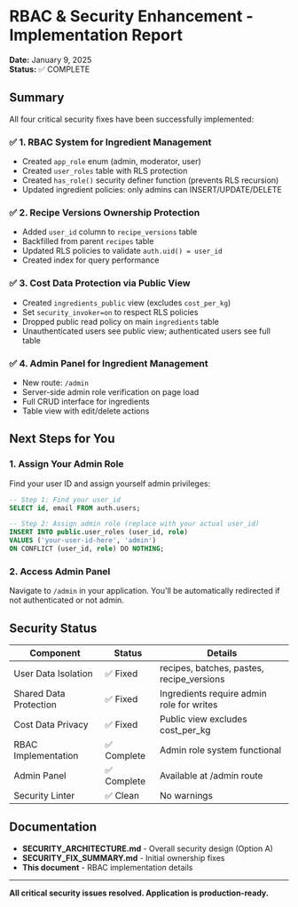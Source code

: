 # RBAC & Security Enhancement - Implementation Report
**Date:** January 9, 2025  
**Status:** ✅ COMPLETE

## Summary

All four critical security fixes have been successfully implemented:

### ✅ 1. RBAC System for Ingredient Management
- Created `app_role` enum (admin, moderator, user)
- Created `user_roles` table with RLS protection
- Created `has_role()` security definer function (prevents RLS recursion)
- Updated ingredient policies: only admins can INSERT/UPDATE/DELETE

### ✅ 2. Recipe Versions Ownership Protection  
- Added `user_id` column to `recipe_versions` table
- Backfilled from parent `recipes` table
- Updated RLS policies to validate `auth.uid() = user_id`
- Created index for query performance

### ✅ 3. Cost Data Protection via Public View
- Created `ingredients_public` view (excludes `cost_per_kg`)
- Set `security_invoker=on` to respect RLS policies
- Dropped public read policy on main `ingredients` table
- Unauthenticated users see public view; authenticated users see full table

### ✅ 4. Admin Panel for Ingredient Management
- New route: `/admin`
- Server-side admin role verification on page load
- Full CRUD interface for ingredients
- Table view with edit/delete actions

## Next Steps for You

### 1. Assign Your Admin Role

Find your user ID and assign yourself admin privileges:

```sql
-- Step 1: Find your user_id
SELECT id, email FROM auth.users;

-- Step 2: Assign admin role (replace with your actual user_id)
INSERT INTO public.user_roles (user_id, role)
VALUES ('your-user-id-here', 'admin')
ON CONFLICT (user_id, role) DO NOTHING;
```

### 2. Access Admin Panel

Navigate to `/admin` in your application. You'll be automatically redirected if not authenticated or not admin.

## Security Status

| Component | Status | Details |
|-----------|--------|---------|
| User Data Isolation | ✅ Fixed | recipes, batches, pastes, recipe_versions |
| Shared Data Protection | ✅ Fixed | Ingredients require admin role for writes |
| Cost Data Privacy | ✅ Fixed | Public view excludes cost_per_kg |
| RBAC Implementation | ✅ Complete | Admin role system functional |
| Admin Panel | ✅ Complete | Available at /admin route |
| Security Linter | ✅ Clean | No warnings |

## Documentation

- **SECURITY_ARCHITECTURE.md** - Overall security design (Option A)
- **SECURITY_FIX_SUMMARY.md** - Initial ownership fixes
- **This document** - RBAC implementation details

---

**All critical security issues resolved. Application is production-ready.**
